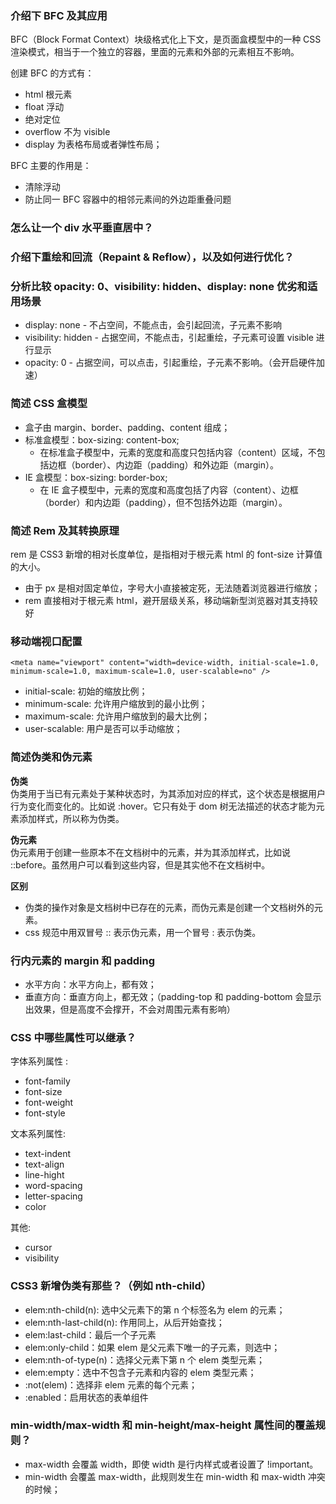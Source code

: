 ### 介绍下 BFC 及其应用

BFC（Block Format Context）块级格式化上下文，是页面盒模型中的一种 CSS 渲染模式，相当于一个独立的容器，里面的元素和外部的元素相互不影响。

创建 BFC 的方式有：

- html 根元素
- float 浮动
- 绝对定位
- overflow 不为 visible
- display 为表格布局或者弹性布局；

BFC 主要的作用是：

- 清除浮动
- 防止同一 BFC 容器中的相邻元素间的外边距重叠问题

### 怎么让一个 div 水平垂直居中？

### 介绍下重绘和回流（Repaint & Reflow），以及如何进行优化？

### 分析比较 opacity: 0、visibility: hidden、display: none 优劣和适用场景

- display: none - 不占空间，不能点击，会引起回流，子元素不影响
- visibility: hidden - 占据空间，不能点击，引起重绘，子元素可设置 visible 进行显示
- opacity: 0 - 占据空间，可以点击，引起重绘，子元素不影响。（会开启硬件加速）

### 简述 CSS 盒模型

- 盒子由 margin、border、padding、content 组成；
- 标准盒模型：box-sizing: content-box;
  - 在标准盒子模型中，元素的宽度和高度只包括内容（content）区域，不包括边框（border）、内边距（padding）和外边距（margin）。
- IE 盒模型：box-sizing: border-box;
  - 在 IE 盒子模型中，元素的宽度和高度包括了内容（content）、边框（border）和内边距（padding），但不包括外边距（margin）。

### 简述 Rem 及其转换原理

rem 是 CSS3 新增的相对长度单位，是指相对于根元素 html 的 font-size 计算值的大小。

- 由于 px 是相对固定单位，字号大小直接被定死，无法随着浏览器进行缩放；
- rem 直接相对于根元素 html，避开层级关系，移动端新型浏览器对其支持较好

### 移动端视口配置

`<meta name="viewport" content="width=device-width, initial-scale=1.0, minimum-scale=1.0, maximum-scale=1.0, user-scalable=no" />`

- initial-scale: 初始的缩放比例；
- minimum-scale: 允许用户缩放到的最小比例；
- maximum-scale: 允许用户缩放到的最大比例；
- user-scalable: 用户是否可以手动缩放；

### 简述伪类和伪元素

**伪类**  
伪类用于当已有元素处于某种状态时，为其添加对应的样式，这个状态是根据用户行为变化而变化的。比如说 :hover。它只有处于 dom 树无法描述的状态才能为元素添加样式，所以称为伪类。

**伪元素**  
伪元素用于创建一些原本不在文档树中的元素，并为其添加样式，比如说 ::before。虽然用户可以看到这些内容，但是其实他不在文档树中。

**区别**

- 伪类的操作对象是文档树中已存在的元素，而伪元素是创建一个文档树外的元素。
- css 规范中用双冒号 :: 表示伪元素，用一个冒号 : 表示伪类。

### 行内元素的 margin 和 padding

- 水平方向：水平方向上，都有效；
- 垂直方向：垂直方向上，都无效；（padding-top 和 padding-bottom 会显示出效果，但是高度不会撑开，不会对周围元素有影响）

### CSS 中哪些属性可以继承？

字体系列属性 :

- font-family
- font-size
- font-weight
- font-style

文本系列属性:

- text-indent
- text-align
- line-hight
- word-spacing
- letter-spacing
- color

其他:

- cursor
- visibility

### CSS3 新增伪类有那些？（例如 nth-child）

- elem:nth-child(n): 选中父元素下的第 n 个标签名为 elem 的元素；
- elem:nth-last-child(n): 作用同上，从后开始查找；
- elem:last-child：最后一个子元素
- elem:only-child：如果 elem 是父元素下唯一的子元素，则选中；
- elem:nth-of-type(n)：选择父元素下第 n 个 elem 类型元素；
- elem:empty：选中不包含子元素和内容的 elem 类型元素；
- :not(elem)：选择非 elem 元素的每个元素；
- :enabled：启用状态的表单组件

### min-width/max-width 和 min-height/max-height 属性间的覆盖规则？

- max-width 会覆盖 width，即使 width 是行内样式或者设置了 !important。
- min-width 会覆盖 max-width，此规则发生在 min-width 和 max-width 冲突的时候；

###

###

###

###

###

###

###

###

###

###

###

###

###

###

###

###

###

###

###

###

###

###

###

###

###

###

###

###

###

###

###

###

###

###

###

###

###

###

###

###

###

###

###

###

###

###

###

###

###

###

###

###
